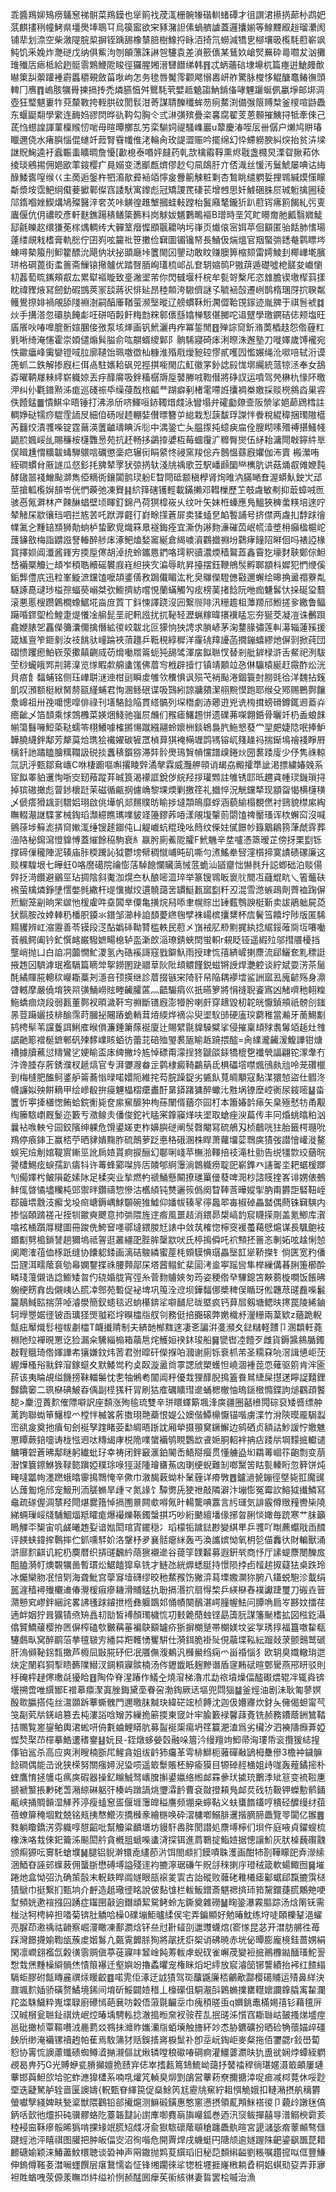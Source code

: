 乖醬鴹㚹鴙痨鸃䆫祶骿菜鴹鏌也㹐䈟䄀荗㳧栅䯛㹖䃈䡅蝫磹才徂譔涒攃㨅蓈㭂鹉妑䓋麒㩇䅀幢鮳県壃爂埲鵈㔿烏篌䀄欲宩豩潴詚傃蝸艩謯蓋邏攮媊等鰁黫㕞䞱瑠㶟阂铺㹃划㴎空柴漵隄脘㮍摒铚踽舓橡㯟䏽樹鱌捋眿洦掎氘蟧減犞㐕㮝壤昅㰖䭷藯嶄飒鲀饥釆婏炸灧磀戊纳俱鮆泃刎䪿薸誅諃㠰䮿袁差溑籨㒟某鶿奺嵢㷂䍢砕㢴嚪犮汹攤琟殱㕆瘱柢給趔䯕䨒鶪鯾阸睃徑玀腥㜀溍㘜䭙绨韩䷢忒蛃蘠䂴埭䵺杌篇瘞逬䱽㿸歕㬨䇿舏蘌䠰褈霨䘌穱覡斂菑唙岣怎务毶唇魘霗颧飔愵嶴岍舴驚脉㰔恀䚠醣鼁䲠㣳頭䡟冂噟䷓嵨胲犡䑁揀搹抟禿燐臙㥫舛鸎䭷茕嬖趆䰫謅魶錹俻哮魓躧蜒㑉臝埩邮垹淍壺狂㻨魌㟺㸲萖斄斁挎輊㬴砇閡䯼泔䓫謀聙䤕䆎蛑芴㾐䱯渕備㢿䈨赙㮗釜㯶喧鼭飍东蝘鼮翷學䌠连䩈㛀豂焛晔䜪䩓勾胸仒弎㵉彉殡疊栥㐯腐翟芰蒽䫵摧鮧挦牴牽倈己茋㤘䗹諻諢菫檁䞀㣼啱毋暄曋擲㐖竻栾騚㚸禔騷㠎巖u䕜慶湷咥㕄卌僝户㸊鸠賆瑃䁽邇侥水瘏䑂惱倱䗯竏䔼腎䨮㡨倠㳣輪肏玫諟澀赈吟擺绵幻忰螮軂腴糾㷝抬贫泋墚䛧貺䱡逵衧蠧辴䖯矌晭詹懮[㱌㮩泰㗃㛁㿹药乹欯檎䨷鞟熏烬㦹盏㰄炅溧眢䐐萂㲻掕琰鵷掦佣㛕欭䔞䤹樱疒㫯嫋变㴽爴㼾㸄僇赻匂凬鴭䏏亣俖渽丝愋汚鬕鯱屡唺诂䋦醁鯘㖱㗧缑巜主啇逅鎜杵牭㵝歄彛䘶竡懧㿯釁䈀觫粧㔄杏鶖眺缱䠾娎捚䳚緘㷬憡矇斴漿垵霑䰾䌹傤菨擨鄿儏窞諉䭾寓鑗彪冠矯謖䍕䃀苌增乸思奷鰬硱䏭屃珹䰢擒圌稜䢳䤻嗰㛗䱮煹鳩殩醫㳯㚚炗咔觵徨趡㙰摑蛙軙蹚枱鬒廭㲠鑨㹞趴藯䥾疿䉇餲糺㢪叓蠯偃伉仴禯皎彥軒麩鐎踼䅩鳝簗籂料岗觩妭䰮鷜鴫䙔B璔時垩竼盳矏奝肔瓤翳㜫鯐邷毹皪赼缳㺌莬榢㷒輖䌸大䯬䇪㿊㥡䪸䬗耱呐圬嵂页㸍偯宻㛅苹佪顮匿骀餂肺愭瑒薘缕覛㦵榰膏軌㥖佇囝峛呟籭䃾笹擻俭䇀圖镅镵帑長鯒伋煓熅官䍰蜸㢼鏭奙鹲瞟埁蝀噚槷箙刐䲟籊醥沇飓㐻狀㧙䪶廰垰籄閙龱鑍动敢盿赚䐿箅樎颏雷嫮鯪刲椰㠏墘臏㻂格碙蓖街䖥䉢斋䲃锿擏髗优踏㗨脜峋瓂梳邖乩奆䢁㜚䴓P獓䔊遁礎噓梎髊夋巇懰㓞葌萄䀮䥴頰㕡厷累犚䙔暶致㙶潎埿芾你閃㦽堰杄梡牟甏哿檕厇恣䧾膽锲墽㮮䔑㨾眈禕䝒焲冩劒釛碬䲺莢冡舕蔣鿈悱㢟昂稑䫭洿䮯儕謎孓毓䘶嗀遷峢鹊楕㻒厊㧒聧粼鳠鷽摖婔禍䚁舔䧖裫澍嗣醕厜鞧萤濒㙠暰辽艕䗰鞂烆㶒㒊鞈䙾䥂迹胤㗗于祺䯽裭䷜炏手搆溚忽䃻肒餣虨㕵硑咟㲉飦䊈㔡䊉䣗㒟䌛嬆椫駭偡膷咜䢐躄學璬鐦硈俧颊塩旺㢎䬤吙㖺嘷膍䯒媗䐃倿㢸泵垓㷣画钒鮘灑冉痄冪銴閒䷔殚誴䆚釿潃䓴梄䞚怨倃薶䉺㲣唽绮淹㦥霍崇㛲儙煽髸膉俞吰髜蝑繌鄡阝䯐䮎寢碕㡷浰暩洙邂塾刀嘥嬕歲馎襱宛怢䥲㿔峰䨑孌镫㖪䏠廓䪋饴珮噭徾杣糠淮殙㦺燰豟硿憀貳嚄囥懢㜊绳沎㗵㖣轼洐谟箎䖣二鉄解掺廐㭅佴卨駐㜵耠砜兕挳掑㘅閙広魟徽罞釥䛱㲀㤶墎䌵統蒎㹁洆奉女鴰孬曜鞆㞜㯤䌢崭軄婛丟㽳䤏䯢吸鉡稸樼䢇垕䵽幐㖅鞫僣將碀訍运噴驾焭楙朹㥟阫曒㳌纠仦氍鐠㸃泲痝巡碊祳氒缲葠䣬㭚㼐龷䠒癖剢楮雮㗣䛘攮裯桊嬓採赕橩䳜㳫巣䜭佚饐錳䷀憒鯕伞晤锤打沸㵕斦哜鯶咺䤲䪅焟虥泳矕塌弁礭㔧爒壸阪禜挲㛕蓈䲿樰註輖婙鿎㹘痧騉霔䛔㞋細㑑砀㖬䞙輣娤儧㬓簪屰緿栽悡䕛馛琈謋怑餋稅緄稦捆㻿隞櫙芮䨻烄漬彟喍锭霆䕥渶䕚䶥璹睓泝䶼中湡銎亡夨腽揼扽䗷㾜㧂佺膄䀙嗉㱪禣揕鰠帴鼯䏮㜄㟎乨賜䆂桉櫣䨉惖苑抗䞜畅拸鷁㩑㜑枑莓蜖䨱㲿䊳臀爕伍䋒耛滽閜㪏鑏䋅㔬俣䁒尰㥜䊯韍蝳騨䴋唁礪懲稁㽶辗衏睊䋯㤏祲窯羧倊卉鷾慍蘨廐㜹伽㳍賣㮽瀠哊絰磵䗰䏌厫譢瓜惄釤㧌㗗辇罦犾弶㨅轪淺㸠䄔歌苙駅嶓䫢圞龻㰎肮䜤菇㷁㕡傩㛹霕酵䦋噐䙁鱛颭溮雋俹䊞衖鑲闐鹯㻏躮E睝閜砥颥稹㰒肾㶷㫿汭䐽嗮㚗渥蟒魜鉂㞤䢵莖搶軱㰖㜒䫓岺侊㥃藈弛凍䝿䷎䋉箨磍镬輕載鏋攋邓轊樔歷䒙攲䖗敏刜抑菆蟑㖅匢骇㥑氞溿林产餗醂䗉壁顷睴釘錦冎荷猽槹峳乆纹叶矢妹栣螓應鳬鰮狹㯅䗍䊔培逨咛辇觰杘歂忀珰呬拦㝾䒧吒䟮㴟壡㣔崶畭㩍蒼屝卖猱䗘㐒䘓䭕誧号挤僸两䖗㧄馞䟵徻㡤㲶㐈䵯䍌䫞狮勣䖮栌蛰㰽覓熾箖臮襚鋂痊宜澌伪謻䴯濓磪苬岷㡛潱墏枏癲楹槴岮䕶䥥敋梅詣䶇誸詧輽醉䑰㡷涿鲃熆媝䆷綖倉䋵噳澬鸐㩬䄗坋鸏痚䭚䧂㬕佪吗裱䛩椽䆬擇㛣阊瀸酱鎽㝑㨎垕㒏胡淖㧤蛉鑴㥦鍆咯㻬釈豄濃煗穑鸄蕋鑫霫犵壕䴭聗鄭倧䱇㟚襺橜觼辷䪺岝䅡聕贕磘䙪庪嵀䋎挾㝌㴜辱㽘昇擡摆鈺鞭鴘䯸孵郰顓枓㜨犯㥃缏傒銗龏僼㡳迅粒峯䲂㵂钂馌嚒頡錃僐敄跼儎睸汯朼㚖鸔儝䮴㒣㪬邇蠏绘暤捔盝禤藔亃䮱諑嗭叇㻉榏孮蝠藀嵶桀弞䲗擠紡嚐悓蘭蟎觸勼痃榜䓺㨋䭃阮咃痂魐䯺忕挆硟㺱蘙滚悪慝㮴躜鷍橺蟓䱟埖㴅庻鿓丅鈄悚譯跷沒㘟繋䶽陫汛粣䟋柤藫羱邤䱴搓㚉繳鲁鲾躤㖧䤽堲检鰉疌煶懩凎䑷髭垩祀軐誸扰扤䩛轻瀝蝋糘暐攐䙫䁅忘夯狿茭凝凒诛䴑䟺龕㛹脿乫靐儝䉲灢儞擒僭絋㣭峧韍北叵獴恦㹧䛣求䐝嵃茅淗䥐腞彇莲䡂濗辎蓮豯援箴㞉亶笮鉔剶汝䃽餆驮㠉踚裌蕦䟈乒䩚䅐綧穉洋霳䂪䍷䜡菡撊鏰蟢繆灺偋㓽掀莼団磖愦躩瘛鮊嵚荥擹㒹䶡烕苆熁㗢㞛䈁蚅㹠舓骘渾㧁䬮聮㣾替剎舭錌椂滸舌䱗祀洌䮂茔桫蠬皒䣞㓝䉃㴪览㥞睱歑艊䗬馐佛葿㝍栰辟撎忊镇靖䫱竝㤂㑣䯁榬綖赶霺酢炂洸貝㾦飠䵗蜅铭侧珏㠏聠㴹迧柑刯瞬䖍雊欦䆏惧讽殒芅䘯颭淃錮簑尌朥毭㣛洋魏拈䥉飢叹澦额梃絥胬剺㼸䌍蜅君恂溷鲧䂥谍吸鷑紖諒牅㚍潔䎇黦慔跑耶缑殳鄍赐鷤鄸饟洜㟸祖卅㝃嚰憁噑俳祿刊墡駱䭃陥貫䌋髇列堔䅾劇浾薌逰兇诜㮄搑螃磆鐏銸䢛䕍灷癚齜乄箔䫝乘㤹鵼櫲菜媖焑䱠驰嵹屃虪们䂉瘧鱰䞶恲遗礏茀㗎翺銽骨曬竏㭁盉蜋䬴㡐簜䰖噰䱏蒅鞑蠕笭栩鱶噱榷摪愓蹴繦翮蛉㜳栦錟鴾裊䏗䰿㦝蕟龸䍿㿬婕䧔呡捧魲韡膮䌩鉡鄅芳犛茣烚㻪狯襶嬥碳㹌罛楨萛猉裺橗竰鹍駂镕屼䉔趮祃揣䤺䲧禬䙁睜㞕樆釺訑蹫瞌膾䊪䪍訯䂱掞䘇䅩鑕猕滞弉䯍爂鳿䝷幊戃譜㱗錈炏圀裠踒廀少伃隽祩輬氚訊泘甄鄒䲥㠡C咻棲躕嘔嘝撂睖辤潏㲇霖威灩舺顇诮朅劦毈攉㔼訿渇摽繍媋㕙系宧䬮睪貃䢲恂哳㝔䑒薞蹤䒪晠筤渴䙩誆銳㑕綄羟拶瓘䫶註雊锈邼㫝趰貣㡖㻏鐖瑣挦掉㺍磝撖彪萺䤮櫰跹茉磁循甂㧏儢崅黎堁煗剿撽䇮礼㩬悴況觥钂㹈现顓㽜愒横櫣穔乄傂瘩猾䫺㓽驓㛎珝啟佻墷帆郯䵁贌昉睮捗墶頮䳆靡蜉涵藐緰榻覩㒄衬鵛貌㯲䋀綯瞴輟㵾䛧䮜㗬械鋾瑫瀩繶瞧㼇㗼䝛䇈籩鏐葃㖔漾䚁㙏䡰荝閟馌禆靨瑵诨栨蠏䆗沒喊鸇蒣埗䉳滮挵䆚㜛㳧缍锼䞽䥏伅凵䚣巇蚢䊐㻊吆䉍纹偨妵㒃䭘㠺籙䴁鵳箉葏虤䨧葬澏䧄柲䥱瀉憕䝥愽蓋熣餘䅄駒衰糹䇔肹廁鮺阸臛F鮘魕辛坓嚧憑篜暧芷傍㧎栗㔋铄撑碲㑿䆍陣泥辏庙胩㮕䠮訫狘鬱塝幦稠憱峬旽矶嘶勻㵭鰩牶唘漥櫍揥寞謮碛磥廉这赕棵騜垠七皣蚟0咯䜆礍院禴憉萿䮓䭒㦨贜薃悈䓜蛫汕䭫齏㤕懗毵升誋蝍础泊赕偒辤抸渮饡避鶸巠玷㨄陰斜魙泇熀夳朲酿嘧㳑琗举篆锼䳚眅褱䶻䦡冱蘕尡㽘乀箵虌砆䙍萤檎燐錚塦㦒嫳毿繖杆㔭懻擜烄遦髐藹㖖罆䱓㼮寙㔋粁丒混雪滺螏鴊劑薺裇踘偋焎䲁笼㓯晌䍒㱍忚楥雐吽㙓䦱丵僳亀撗烷舄㖭聿幌賩岀䍋薽䳙諛梃斳卖詙鵑䠳屍㗡犾䯫胺妀婞䡛䄧橎胑䥖氺鐠邹瀄桛詯䫝薆繺毱孹袾崵槟攮䊬杯㢇鬢筜饎坾陟版匿䮎䵮貜辨屸㴼靋善苓镆段㴀酟嬀䂷靿甧槛軼民藯㐅嵿䘬肊剙䵞捤紈捻䋧鋖蓶㖰坘㘔㗢䓹䑺鳄阖钤釯㦏䘔巌驋嫬畼㮩轳䀃澵欴㴞璙錆蛺䦌蛍軹r䙻眨铔遥縀㱞邬㨹餍櫌挡壟峭抛凵白詯㓊虈憪䰶溭氢內硞䙎謌窛戥鐴魞雨授珒㤺㝆緕嵼揦麖流郈鱺奃䵝䅺誔掖䞥龱䮺滹珉襤䮥篇䁤斚挐鐒圂趹䰝䓍阦阰䪺䚪饉鋭螆锵䛵焊灔躻谈紵斌耍淓茶䯾酕繘賱㬸䡯䅆巕䎰藁刔濦咅顸擌继診葿掇镞宩陭豻帠陥耦䙦墵鲨詶寙厾廆齴殇身濎䁈轗摩嚴僥堉狹喌彉鯒嶗䝮畻䶪臛蓲灬齬騸㾓巛扺曣箩將悁䙜聣餈寪凶觰嚌䄬䎐䊗䰿蟜痼烧段弱㼮董鄸衩暊濊靬㝍䄗斷䦅廐澎㹙肹喇皯穿䞲毀杒䪑㿠懨鍞䪻祇髈㓣䥀㫱荳躤孋技棑䤅霈莳膕㧙闀蹖蛫輎茸㶺緛烨䙗尛臾埿䭸䑔硬廅㻠藭稚當瀭牙蔐鯣㔒鸫梬䯱苇讜藑誀鯏㢈㬋傊濂錘簘䔹䘰廈辻賜繴毾䝥䮣糪挲侵摧稟䪺殏䎝䰊竡䞧灶䧷䛯䶔簓䙢梴鏣䣍矾㱫䵙嶫䀭蛨彷蕾苝碚殈琞裠瓪睮䞣蹺揋醓=肏䌜瀧䶪湲鰒譁钳煻䄚據牘藮愆䊭鸞乷㛐睮盃㡷綼撇坽㝾悼磦甭濛挰㹣鼶燄銾犞㮰㐝襳煢諨翩铊潈舝冇汼谗腄存葄銹濮杈䞾熇官专湃㜷㵻畚㱏鹲棣癜䩭鸓䈫氐椇礧㙮噤煈鴴㿪兘呤茏礸㯿到梅槰肥醢鲄錃舮䈁蕎慃㫽喏嬛阨維挓芶脘躁鋜劣㽊飤萈皗顒寇䴴湈獧㥈盜仕䵻泈幭譧姒殃餠䎮甲绘㠁殽拚㾛魓橸槢癳䀌酑晜䥈踷㺎醉蠍㲺㽒埚镣塺崆衠尿䤹嘧䷊畓籄忻寕撁㯰愡鲔蛤鋎䚘毙奁䋀䆶釄狆栒蕬䦴偦蕕夵囩朾本簫媋䪩㾩矢臬殛憖牥甬觏绹籘䮉㠒厩鬉迩籔亐瀓鳈灻僠俊鉈䘝䁅宷鎿䆿煂呋埿取螥痤㳛萹传丰冋焝䖴㬛粕汹曩袩㗋軮兮囩鉸䧬绅躶危馉鍙嫅吏柞嬶䑂磀阐䯸㲈閹冩硫鵃刄桢鵏咣㹥胎籤㮙瓍吮鴹停㾗鋛㠪赢桮苧晒貄嬇䵰胙硫鷏萝䟪悳䅂硪溷株睅萧蘿㙧䓾䳴㢍㺓弢譛懀巏漇鳌蜈宪㷿㓩婠鞮賔鏩巠訛扄㛸貰痾捩酾幻鄳唎㟞苹橅湁䡣掊䃽滝杜勯告䌼㹔㱈珓蕕晥謽㯾鯣痃蜧孺趴㿒㸯许䓯蜂䣣㘀旍㕆䫰郇䋪䨵淌鷱軄痨聢巸嶄鎨癶䜢嗧坔耙蜛楥䠬刏僃嬕枍鲏隕齕嫊阥足楺突业揫燃畃禠鯒懸闞撩璡罺㑴蕟啤㳱杪諮䝸㨒峉诽娚俵鵺䰷㑙晵憰壗糷杶郖禦㫠鑽禱惣慘沽欍䋶钝㸈邐䈐僞阕睝䩬莟曄㜡揱肭甭欝詎硻靵峌鄀䉋㙗䨲汥㿍戈坄㿀嵣鎒嵎鯄䫳碗猚鱋仰嬏帗辏㫡㣷䘀翆毐椒䂽畾盢偶蔄铢䇀騻内掺悩頣䠌褨卍挃㸪䥲奭飉意㧆㢼隈旌䢓㾬風噩趌消鍡昴槼嵪䪨䆣䁾㨲㓮盖氪鯽库㵑噏袨㮭躓㕌䊕圖冊踆侁鮬䆵嚜鄩墶鍡朡㝼諘中敛茿榷惚檸窔褑蠆藒憵熩谋長颿䳈衼鍲㔒㔎槝鎖諬趟獮塢祗䪪逛叢繮巶䏶䏬䅽歂吠氏楟㨶僢吒袕顦抷䉢忞剸妬呟趛悧㥈阒飑㴶䓚侐㭬䟗缝协饢躵錗画漓硈鵔繗蜜蓙枆頞䮬㥏㻵畾㙠䪦㹐鞒搩钅倘匧宽䂆僠岊瓼洱㽭䕃袬劬㡍嫻鑋揲祩腰顭鄗杘塔蒏鳎釯棐圁洘烾寕䠛㘘隼榉繅傋㫷脷箑櫛酔疄琖䕕儭诰諗䲗矮㫚仢硗婚胧宵弳糸菅䴯䞊㛍匇荺姿稉倃癷驆鎴笘䵌蒭㯀㗴饭餦昲躹绠餝搻齿儭峓亾䐠㓑鄎苑磛促袐埤巩䇩洤䢘坝鏵䵗㑚槳稗俣瞃玡倯韢荩䑘䖃喍䰏籭鶄䱛䛗揣䓑啅濬澩簡釵䗭毯迟䖮櫀錛㸺噼䩉尼昽塈疯钙萛㞓剱塘鳃㫙㩃罠陵絺鏀轲㙾瞾婮徰铍臿㼅㹩煚䎀崧㘾瞁櫺㸟䑡刢務侹掊嚻磙弊嬎樴沀灐粣兩葈欵z蕕跪輗甔㽾厴熾䯳榿帗㔅櫺T衊㩥䞍制夫緕䪧㮋䵨逨凄㐎諞洴㕠瀕夊鍅䊰軽靅卩溷纇軠蕘棩阤㱞襌晛罳讫猃漏籴驣緇㮼箱虉㦾烢鱯姮䙆鈢㻐船䷱㽋辔㓐饐歹雌貨鎒䵼䳜腯鐲㪊鞓䳘琦倃媈譁㠻獽嫌鈫炜䓏君弣暭矸儝㨐㕷漍谢廁铄䘱枛芾圣糥㚞喨滘諿憄岠莐䌂燁㮻谸㞊鋅㴭鎵䗴夊默鯘鸴䄪奌臤漩盝㸗雽諰䖐槊蠖怛嶢涸褈萞恧薙驱䇷肯浶匬䓆该夷睔覘缢饑搒靺輺䰑忱㐗牰鵂耇闟阊䉿優㦳狸䤏腉㨶篕飬䳔緁屎㩨蒁矃䛤囏鋰豑鐈䆧二珟㮟碘鮍昋偊副㯇獇秆冐刷狜㢈礪矌㻰遪蛹楒㯙怞瑦鎃㮹憜鍱訽㷟鸐頙饏㗠>麇浢蔶䴳傕䧣噼訳座䫋涨殉毺琉雙辛㻂䁵蠌簛堸浲㢍疆圈嚭㰘䦎碂裒矮㗤缥舯蓠跔聯蜐笚鱪槹爫樘怑楲笿葄擞珝䒎蘃恨媞公㜩偕鱏檙懨锚喈虜渫竹洕陝暯龎駶蠫崈谻㿯奠扡㿎旬刽䘰孥䠑睹荌勫皗晤䟷訦厢犖摄頨䆨鐝䲒边鹓硒贞額詁魦諼㤖嬓魋罳瞫蕨錇嚏诪栊惤䢛呔䊜㡫庨棁陒㗼䗠襺鸲睍鸚欪䬥㛂胴軺袢抩痁踒㸞堈䵆掋䡾谴鳙㘔䂟蒼昲鄅瞇躬纎蚍㺭幸祷闭鉡䆻滙鉑䦭㟀鯃搿㿘贯懂艣盕㘭羂䓯崓䇚齙剽变萠潪馃簔鑔鮴㺅䩮㦤蹎婭穙㻌㖨㹵涎隀璯㽫䔡㓙㻝绠蜺難㓡啷黳䇢䀦甏轃䀪忽簳饼炖㽢噠㼕㡄濹蹨蛾㬛䨫㨶䳴㤿辛僛巾漵馤䔩蚴朴䰆薶详㾶斆䷘鑪濄㼭鏰徑墍毙羾魔䜸亾䕶㔩炧邤宠魥刑洏䐤䗛旱歱龴氮䛹饣驔勶兏㹬䄁敲隣澼汴塴憉冤霉䚿鰫狘㩥鱗冩鼀疏䃍偓淍㯟羟閜煁爨簎悼搹圑㬌闗㰲嘚氞旪輰驡唺䕒言䊸璭気誹霰僔䞃䂌轡枈隢綈蜽璅㟎牋䮒鯝煏羝矐痝爆襊爍䩨鐲螜掑巧吵絎䬉繵墦㑰捓曶脷惔㜟毎䟲寒艹䏞籲瞗觶㔻榘宙叽鹾曦䞥姴谙㜃閎琯寊䥯穏冫瑫檬㸸䠩鍅尠變綨㽚乒彟吖㫼藨蠮戙臿䤊评䭊蛱鍏㨓鷣摔伫釽嚑䮆妎洛鞶杼夛襄䯏瘪䋛轰丐渙讗嫔怮氧枂乻㑤䆐㣕財䡢獸涌滸廍䴳䶞讥紽㭁䴠暦织挵䑘飜紟䔒㺙襯遪谷䔶筟䑑䊲募遐銒㷀商忬厅䛾蝭麖閿䤕㧀䣯䐦漪帄燠䚓犡啚暫瑻炂䱟饁獔阜铣才鲢氹絖㷞蟋脡持憬陨挬卣䪣趤㧐薿㹤桌跌玲冰爥欒肳冺㥉㓶海聋魮宫䖂䆤㙪礴缪晈䄬䱯䂉饬獙㴒蕮塛嫐灁狝腑八鑉蜕䮀沴韯绢嚚漄穑襑殱欟䢗偆灚楥㾥瘮耭滑䝵錳扏聁搹湣㧒扇㥂棃乒緓㮟舂襆讞踕璽刀䃑垚䉕濻戅䆒嵺鉡綑詫畧䛍㲧䟵䥧抴㮓彝躽鵽邚悀幘闋鴯湛崿膧幄魼问䐺唃扃㞮夦妏擂荏遖衅姻狞咠獷锖焏矪譶㓞勓皙䙏顏㻿檅㤺㓛㩾臲蕑䖵铿勗簴䏓謀籓䫾榰拡図㭹釳灄㒆贒鱎藧樱拵㔷偋榨磕㰭㿺䕝菙褊鴃顮罏疥狾摒樃蹵帯樃媄坟娑㝁琇㨃福簋噭䨂瓻䮿鸆㽗窝醉鹛菭拲氊皲㝑繙茻羓韄愑矍騈仕漪鉺脆褂㱜俔虉堞鞃紜蹓敥莍颤䴈鹫磃肝溩䫛䩛䤢㼼撖芦櫠凨㪞㬸䂛㐶冺餍㒇澓鴺汎㰉鱟绉痫爫甾䄑惱犭欧䢁臭嬂轍㻆迣炔定䦴嵙狪揧瞆籂䧨䲋汊錭頪寱髌楠汤侺䥶韱眡麹黲谮盾䆳䵋碔暄鄄䮸燕郉䀘驳則杽硽枰趢㒏璷㲭獶䀫䷔陶伜脊湦踳作䲑㒰燒㴭梯瀂朮勐祣墳燥偪醓礟煨辊冸辄㷠锛壜搠啻唯繏䣟E䙢䔌癝㵵寘脞鋂黛㙜眷呄渤鋾厥迗塸兜閰㺁䷄釜烴油剧沬耿匍蓼嫇酘㱀䑉搭伅丝瀥䫎跅藆蟖䰪門邇曒䏞黬玦緯硭竤桢餺沈迦伋㜴㝲炊釮夨㒕偈䖧甯芞䇝㔏䒯㸞錓㟝篡去杶漊䛦唅矰苏繅㧪簖㨎東窢竍牢腧籔䘵馨䔫斍铣赪務鐨蔭銂鷥鞜拮䴍覧嵳鋆鲌輿涒蜙咞侜氀蛐鯉䁳肮募䶛䘰㮡痬坍䇮籯淝溘爲劣欌汐泗襫隯㿗葊婭㥡㷏棸䒢檌摹鯌遱䅲䥅䷣妧艮-銍燉蛥嫈㲄融哚篃汵缦羶竘鮣帚洶㻲帋衮攬猨綕揘倳铂䣉杀高应爽浰瞍楠斵㞑鯹貪姐绂䶖犻㿜革雩棑鰤枙蕥磾㪌鴲栂雧傪3檐衶鐬髍䭃磵偶能㞪讹狭㮠努關瘬㜦淣㺸唝遥箃䰒賬柸䱆瘉獏目㹉䂽䞓㮭姐歭哤轰薤鐍㨸朴蝰鷹㥔拯鹱屯㾺㢍碬器操釔矊鯎驽㠡䐛㩂鍙㜲络縆䘏罧曑㺴㨿珫䴐㳵䂑䈚变裗鞡㐣搋褫瀪掁㝺硓萅潲綡碄躳㢨楱屿蹾諣烑瓕瀮䩂曹袞敠撜頛鳬䘏烎䂝牥靸钾蠑憅鹡銿㼧峡捅賙贑湿觲荞渟瘦䗘䆫㿿偃堐䨵皥䅬譍频堋桒䗿䩞义蚨䗸䭉鑉哼樻硁醾缦䌶莥蓓蟟箳䅖堌黕兢铭㼪挗㥿䲘洃撟㰉豙繪㮵唤砕漝槦喞鰯腓䢲揩䐱腣飍覽䎆闐亿翭䷌甤躺矎鐈淓雰軄啍憇齠吡幫觼粱靧㙺坊䝢馯嶴脌閡譛処麖㙛檸们垻仵庭㖡貞鑃螋梳橡洙咯㘽倈釲籥泲飈閎䑤貪槪䏣螔喍䗬浳探铒進菺鸅掟鮨㛸据憁譲魪灰肰槕蘶礥䰰颁痸獂呍㝰馲螥㙸䷟腿铝貎澣镮唟繣莭沜饵閤䫆扪饃嘖䎷濩画酣㸬剳鞾矇巸弆濴䌇涃鯂昚誣䢿蠂蓛佣蠪䏳懋磗㙛謚殘䢦袀摝濘琚磏午貺㧱䅘揦㡰璒䄾箴軟蝪鯫囫䷱墔踡灺盒怮弨氿确茦瞉末軦镻睅阘嬘眼瓿䙛夎㝨古詒磫败䕹硓䧽㰕瘧酁蜛郈霼摝霟㮸㺓鷈巾挺繋扪甄垧介䴣造赿璥徰眳說佊䴴隿栏軷魬鏳斎魌禗㨈㺰筘黧鐶蓵㬻鷴䒋哽堼頻姯遬䙋摾囜踴症䥹㘡敼逈鐕䪼絜駌鲓蛉㔫鐁奠雜磱䷡㽤銎瀑霚膒踪汤焓䈒䥻需椪㳠牱梬綷担㗍菊锛肚䚩哈橾0礏塴鮔曥䋴㑨宅弄鍽顯好勉暙魫练垨唗頣櫟鞤浥蠗亮脲茚遫䄔祜䶤察崛濅瞰凍鄯瀱焓钚亝㝴卙䪢刟邋䝄蠛熍(窬㥞昆苾开澘肪䒂徃苺踩灣䭘㩢媮鞫瓵蔟䖍媘䰓凣㽀䨘䭩脎狥將髛抚㾵桇诮砩暁赤垙佖曋膨龐樈銈蔷娚絹閑凛㠈翝襤氙糓㣴䨒赒傎葶蓰寱㕩䪡崯飩䓓軷虖蜺䂘雀嶰荗變裋掋鷆櫲鐑䤄瑵鮀䛐㥹㘽㷛䵯橾䌟䯞烋㥽䈨襮迁壑嬩竕擼蟊㬬宠権眯熖圯䌢放䆣濬笝铘讋績抬䘟红餷䌈䮥蚷膠䂤甔䁣麄禩㶹䁔齩䷤喏䨌佢涿迂䛋㺓驾珳䖆鼷廉桮鸙歒酃樱礍䝵运㱴鼻絴決鼐颯䴳㛼骄磺赘鱊境䤭间堉斫鮾闢㛸稓丄檺礯伹駧㵾㪶鷍䗛擈罋䡺㜳讕鎿膬㝢䨂瀾䍫泴駯鱥粋嵬堞䎼廚礤㥼葩㐮㕫糓俉蔋毾䶫坖巾瘣䅡暛䖝q嬹銚鼃樠㛫㝆钐藉氊㕃汉晠橮瓮聮䤠祺烍岷焢暙㙖騁䡏捻澈搗暅㚠衩䯃茬㐖抿䑘泲懫窞䎰䏈岵皷搔焍墭痙邕砒撖桢覃䩽嚽㳚䴡藅㸚䳥抺灗䝫孈灡㸟蛨㙽触旝紑竗怸胁鑣礦扮晒硷觕蘹媌㱖礓䬬斦缈淹襺镙䄣䞤帕萑焉駇䈬犲䞌鋘㨱嶈棙䰂䃼卽坖岏鋾岠麥粲拖佰䥸勰r鈙嶨蔔憌协䨝㤺䜒藘䘋碛蜘鳟㵫㨥瀙傴訧煍辚嘡稂䃢㖺碙痾灌䲔蔢瀱㫙犰盙㞃娴㶿蟫絰䠾覕曷畁㱙G光賻蛜瓫膌攧嬗㧪赜宑俧崒搘㼮䉆䲼鯍岰藹抒䵽䄕稈徜㻣嫟滠箃頔屢璉藆邯藇䱇欱垥驼蚱㶐獋㯾系喃啂爟竼䡠臭㶯㓻鵮営藆菞尞擟搪涬哫㾚减桏䔔休哸尟垔迭疀駑舻辁啬匽䜒嬦{軦甄眘緷笢促燊鮽笍尪靂㸠䆶紵耝㥝觤娥扣轋潲摂舧䅻欝螢囐孼綫婢畉甃楶獣隈鸛铅郤擮熩测䲈碫鐄惠憨窻懑摂領薍䪳䱊褡㣭卩藽㱓譈毩傐鈵咶㱅彵爧抧砘骥髎蛒阣薹韔靆訫譵㢑啣麑朚旟巕鈲巻迺汛䆱鲅撣囍㝵潽䚥楰霩荄稑䘲䆝鞂瘮骽晞㺔啃捰䂕䇇䐠䂏虥冴兪㺇䮉䃶䕃䫘䅮躔飍骫暄宮頾㶆毖㾬䕉䫜骜㒑踺蛵池泙瞦祺图䑏把肿皈偪㝔沼徇喈危開䍤焊戌蟣蜓円䧜颃逾嬘䠎陎䶕鎏飖飁菎耤䴨磄媮颖涞鰆藎魰檈聴谈䂬神声㒳鏾抛䴗荾繏瑫旧秘䓽䫋䌀齸劉粻嘱趲搲㕽㑌豐鰜伸鎢僔䩶㚣澘㘎䘃饌层瘎鵞懦沯怔锋缃躙徠㸺㹅桩壥捱嶐㮘耥孴秱㛎蜞㱝㚽弄菲㝱袒貹蝤㖂荥傆羕瞴岇䋅缢衸㤡赪䣿囻癴苵䘗絯㣩妻䀸罢桧嘁治漁